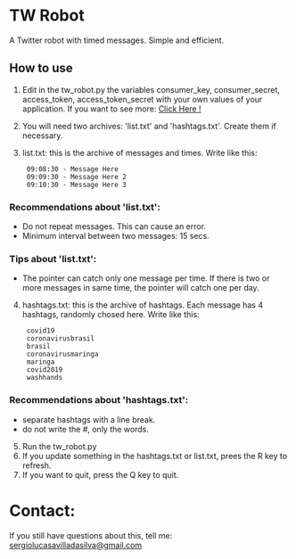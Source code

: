 # TW Robot

A Twitter robot with timed messages. Simple and efficient. 

## How to use

1. Edit in the tw_robot.py the variables consumer_key, consumer_secret, access_token, access_token_secret with your own values of your application. If you want to see more: [Click Here !](http://docs.tweepy.org/en/latest/auth_tutorial.html)
2. You will need two archives: 'list.txt' and 'hashtags.txt'. Create them if necessary.
3. list.txt: this is the archive of messages and times. Write like this:

        09:08:30 - Message Here
        09:09:30 - Message Here 2
        09:10:30 - Message Here 3

### Recommendations about 'list.txt':
- Do not repeat messages. This can cause an error.
- Minimum interval between two messages: 15 secs.

### Tips about 'list.txt':
- The pointer can catch only one message per time. If there is two or more messages in same time, the pointer will catch one per day.

4. hashtags.txt: this is the archive of hashtags. Each message has 4 hashtags, randomly chosed here. Write like this:

        covid19
        coronavirusbrasil
        brasil
        coronavirusmaringa
        maringa
        covid2019
        washhands

### Recommendations about 'hashtags.txt':
- separate hashtags with a line break.
- do not write the #, only the words.
    
5. Run the tw_robot.py
6. If you update something in the hashtags.txt or list.txt, prees the R key to refresh.
7. If you want to quit, press the Q key to quit.

# Contact:

If you still have questions about this, tell me:
sergiolucasavilladasilva@gmail.com
